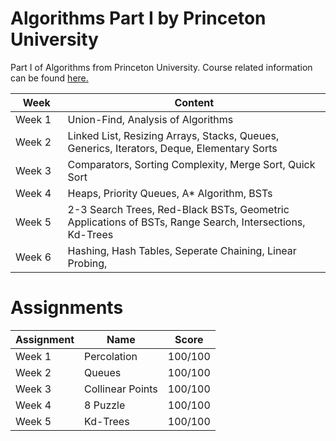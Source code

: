 # Algorithms Part I by Princeton University
 
Part I of Algorithms from Princeton University. Course related information can be found [here.](https://www.coursera.org/learn/algorithms-part1)

⠀Week⠀                | Content |
| --- | --- |
| Week 1 | Union-Find, Analysis of Algorithms |
| Week 2 | Linked List, Resizing Arrays, Stacks, Queues, Generics, Iterators, Deque, Elementary Sorts |
| Week 3 | Comparators, Sorting Complexity, Merge Sort, Quick Sort |
| Week 4 | Heaps, Priority Queues, A* Algorithm, BSTs |
| Week 5 | 2-3 Search Trees, Red-Black BSTs, Geometric Applications of BSTs, Range Search, Intersections, Kd-Trees |
| Week 6 | Hashing, Hash Tables, Seperate Chaining, Linear Probing, 

# Assignments

| Assignment | Name | Score |
| --- | --- | --- |
| Week 1 | Percolation | 100/100 |
| Week 2 | Queues | 100/100 |
| Week 3 | Collinear Points | 100/100 |
| Week 4 | 8 Puzzle | 100/100 |
| Week 5 | Kd-Trees | 100/100 | 
